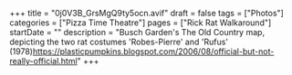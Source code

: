 +++
title = "0j0V3B_GrsMgQ9ty5ocn.avif"
draft = false
tags = ["Photos"]
categories = ["Pizza Time Theatre"]
pages = ["Rick Rat Walkaround"]
startDate = ""
description = "Busch Garden's The Old Country map, depicting the two rat costumes 'Robes-Pierre' and 'Rufus' (1978)https://plasticpumpkins.blogspot.com/2006/08/official-but-not-really-official.html"
+++
